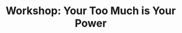 ---
layout: event

title: "Workshop: Your Too Much is Your Power"
thumbnail: "2019-04-24-workshop-ytmiyp-thumbnail.jpg"

start_date: 2019-04-24
start_time: T18:15
end_time: T19:30

venue: "Omved Gardens"
address: "Townsend Yard, Highgate, London N6 5JF"
gmaps_url: "https://goo.gl/maps/wP21HupJJ6r"

event_url: "https://www.eventbrite.co.uk/e/your-too-much-is-your-power-workshop-tickets-58827933934?aff=efbeventtix&fbclid=IwAR0HE8aJuaROM2jchEFikeyJdwtedEV7GmxFX5D2BhTXhCiaCllVS3AN4eM"
---